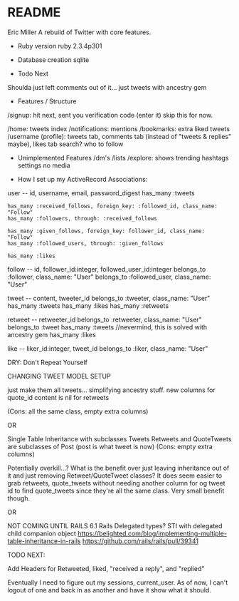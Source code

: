 # README

Eric Miller
A rebuild of Twitter with core features.

- Ruby version
  ruby 2.3.4p301
- Database creation
  sqlite

- Todo Next

Shoulda just left comments out of it... just tweets with ancestry gem

- Features / Structure

/signup: hit next, sent you verification code (enter it) skip this for now.

/home: tweets index
/notifications: mentions
/bookmarks: extra liked tweets
/username (profile): tweets tab, comments tab (instead of "tweets & replies" maybe), likes tab
search?
who to follow

- Unimplemented Features
  /dm's
  /lists
  /explore: shows trending hashtags
  settings
  no media

- How I set up my ActiveRecord Associations:

user -- id, username, email, password_digest
has_many :tweets

    has_many :received_follows, foreign_key: :followed_id, class_name: "Follow"
    has_many :followers, through: :received_follows

    has_many :given_follows, foreign_key: follower_id, class_name: "Follow"
    has_many :followed_users, through: :given_follows

    has_many :likes

follow -- id, follower_id:integer, followed_user_id:integer
belongs_to :follower, class_name: "User"
belongs_to :followed_user, class_name: "User"

tweet -- content, tweeter_id
belongs_to :tweeter, class_name: "User"
has_many :tweets
has_many :likes
has_many :retweets

retweet -- retweeter_id
belongs_to :retweeter, class_name: "User"
belongs_to :tweet
has_many :tweets //nevermind, this is solved with ancestry gem
has_many :likes

like -- liker_id:integer, tweet_id
belongs_to :liker, class_name: "User"

DRY: Don't Repeat Yourself

CHANGING TWEET MODEL SETUP

just make them all tweets... simplifying ancestry stuff. new columns for quote_id
content is nil for retweets

(Cons: all the same class, empty extra columns)

OR

Single Table Inheritance with subclasses
Tweets Retweets and QuoteTweets are subclasses of Post (post is what tweet is now)
(Cons: empty extra columns)

Potentially overkill...?
What is the benefit over just leaving inheritance out of it and just removing Retweet/QuoteTweet classes?
It does seem easier to grab retweets, quote_tweets without needing another column for og tweet id to find quote_tweets since they're all the same class. Very small benefit though.

OR

NOT COMING UNTIL RAILS 6.1
Rails Delegated types? STI with delegated child companion object
https://belighted.com/blog/implementing-multiple-table-inheritance-in-rails
https://github.com/rails/rails/pull/39341

TODO NEXT:

Add Headers for Retweeted, liked, "received a reply", and "replied"

Eventually I need to figure out my sessions, current_user. As of now, I can't logout of one and back in as another and have it show what it should.

